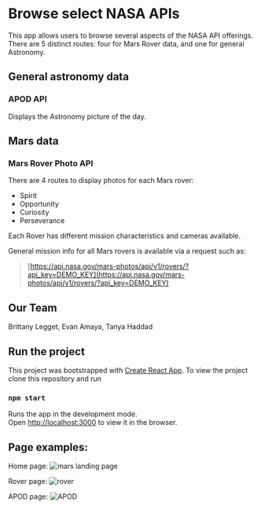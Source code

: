 # Browse select NASA APIs

This app allows users to browse several aspects of the NASA API offerings. There are 5 distinct routes: four for Mars Rover data, and one for general Astronomy.

## General astronomy data

### APOD API

Displays the Astronomy picture of the day.

## Mars data

### Mars Rover Photo API

There are 4 routes to display photos for each Mars rover:

- Spirit
- Opportunity
- Curiosity
- Perseverance

Each Rover has different mission characteristics and cameras available.

General mission info for all Mars rovers is available via a request such as:

> [https://api.nasa.gov/mars-photos/api/v1/rovers/?api_key=DEMO_KEY](https://api.nasa.gov/mars-photos/api/v1/rovers/?api_key=DEMO_KEY)

## Our Team

Brittany Legget, Evan Amaya, Tanya Haddad

## Run the project

This project was bootstrapped with [Create React App](https://github.com/facebook/create-react-app). To view the project clone this repository and run

### `npm start`

Runs the app in the development mode.\
Open [http://localhost:3000](http://localhost:3000) to view it in the browser.

## Page examples:

Home page:
![mars landing page](https://user-images.githubusercontent.com/23641129/120083132-83d1b080-c07b-11eb-80b6-0045907e0b38.PNG)

Rover page:
![rover](https://user-images.githubusercontent.com/23641129/120083082-3b19f780-c07b-11eb-9ff2-aad48dd0c9c2.PNG)

APOD page:
![APOD](https://user-images.githubusercontent.com/23641129/120083176-b5e31280-c07b-11eb-8d95-fe68ecb0d21f.PNG)
